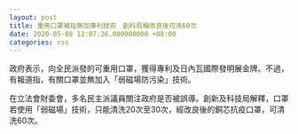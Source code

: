 ```yaml
---
layout: post
title: 重用口罩被指無加專利技術　創科局稱改良後可洗60次
date: 2020-05-08 12:07:26.000000000 +08:00
categories: rss
---
```


政府表示，向全民派發的可重用口罩，獲得專利及日內瓦國際發明展金牌。不過，有報道指，有關口罩並無加入「弱磁場防污染」技術。

在立法會財委會，多名民主派議員關注政府是否被誤導。創新及科技局解釋，口罩若使用「弱磁場」技術，只能清洗20次至30次，經改良後的銅芯抗疫口罩，可清洗60次。
